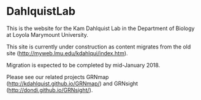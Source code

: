 # DahlquistLab
This is the website for the Kam Dahlquist Lab in the Department of Biology at Loyola Marymount University.

This site is currently under construction as content migrates from the old site (http://myweb.lmu.edu/kdahlqui/index.htm).

Migration is expected to be completed by mid-January 2018.

Please see our related projects GRNmap (http://kdahlquist.github.io/GRNmap/) and GRNsight (http://dondi.github.io/GRNsight/).

